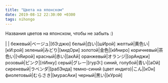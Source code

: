 ```yaml
---
title: "Цвета на японском"
date: 2019-08-12 22:30:00 +0300
tags: nihongo
---
```

Названия цветов на японском, чтобы не забыть :)
<!--more-->

| |
бежевый|ベージュ|[бЭ:джю]
белый|白い|[шИрой]
желтый|黄色い|[кИ:рой]
зеленый|みどり|[мидОри]
золотой|金色|[кИниро]
коричневый|茶色い|[чЯирой]
красный|赤い|[акАй]
оранжевый|オランジ|[орАнджи]
розовый|ピンク|[пИнку]
серый|グレー|[гурЭ:]
синий, голубой|青い|[аОй]
сиреневый|ラベンダ|[рабЭнда]
темно-синий (цвет индиго)|こん|[кОн]
фиолетовый|むらさき|[мурасАки]
черный|黒い|[кУрой]

